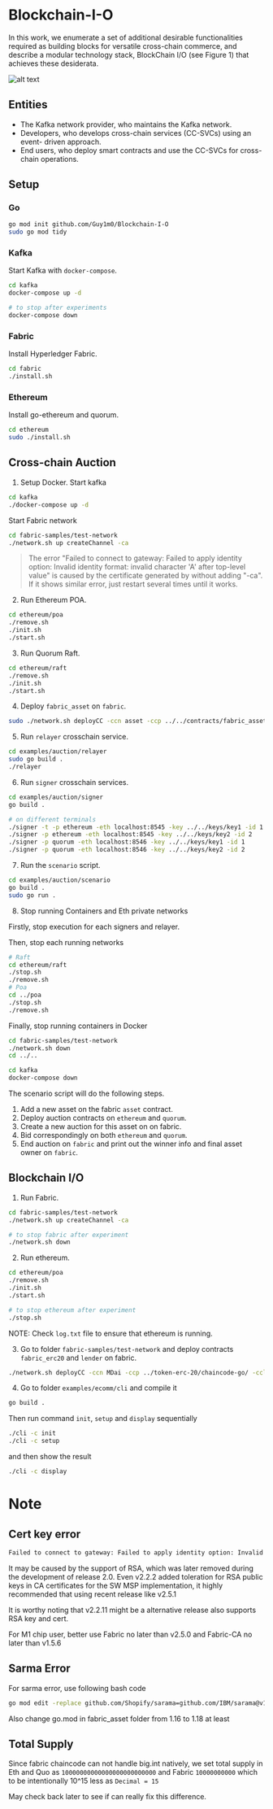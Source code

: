 # Blockchain-I-O
In this work, we enumerate a set of additional desirable functionalities required as building blocks for versatile cross-chain commerce, and describe a modular technology stack, BlockChain I/O (see Figure 1) that achieves these desiderata.

![alt text](blockarch.png)

## Entities
* The Kafka network provider, who maintains the Kafka network.
* Developers, who develops cross-chain services (CC-SVCs) using an event-
driven approach.
* End users, who deploy smart contracts and use the CC-SVCs for cross- chain operations.

## Setup

### Go
```bash
go mod init github.com/Guy1m0/Blockchain-I-O
sudo go mod tidy
```

### Kafka
Start Kafka with `docker-compose`.
```bash
cd kafka
docker-compose up -d

# to stop after experiments
docker-compose down
```

### Fabric
Install Hyperledger Fabric.
```bash
cd fabric
./install.sh
```

### Ethereum
Install go-ethereum and quorum.
```bash
cd ethereum
sudo ./install.sh
```

## Cross-chain Auction

1. Setup Docker.
Start kafka
```bash
cd kafka
./docker-compose up -d
```

Start Fabric network
```bash
cd fabric-samples/test-network
./network.sh up createChannel -ca
```

> The error "Failed to connect to gateway: Failed to apply identity option: Invalid identity format: invalid character 'A' after top-level value" is caused by the certificate generated by without adding "-ca". If it shows similar error, just restart several times until it works.

2. Run Ethereum POA.
```bash
cd ethereum/poa
./remove.sh
./init.sh
./start.sh
```

3. Run Quorum Raft.
```bash
cd ethereum/raft
./remove.sh
./init.sh
./start.sh
```

4. Deploy `fabric_asset` on `fabric`.
```bash
sudo ./network.sh deployCC -ccn asset -ccp ../../contracts/fabric_asset/chaincode -ccl go
```

5. Run `relayer` crosschain service.
```bash
cd examples/auction/relayer
sudo go build .
./relayer
```

6. Run `signer` crosschain services.

```bash
cd examples/auction/signer
go build .

# on different terminals
./signer -t -p ethereum -eth localhost:8545 -key ../../keys/key1 -id 1
./signer -p ethereum -eth localhost:8545 -key ../../keys/key2 -id 2
./signer -p quorum -eth localhost:8546 -key ../../keys/key1 -id 1
./signer -p quorum -eth localhost:8546 -key ../../keys/key2 -id 2
```

7. Run the `scenario` script.
```bash
cd examples/auction/scenario
go build .
sudo go run .
```

8. Stop running Containers and Eth private networks

Firstly, stop execution for each signers and relayer.

Then, stop each running networks
```bash
# Raft
cd ethereum/raft
./stop.sh
./remove.sh
# Poa
cd ../poa
./stop.sh
./remove.sh

```
Finally, stop running containers in Docker


```bash
cd fabric-samples/test-network
./network.sh down
cd ../..

cd kafka
docker-compose down
```


The scenario script will do the following steps.
1. Add a new asset on the fabric `asset` contract.
3. Deploy auction contracts on `ethereum` and `quorum`.
2. Create a new auction for this asset on on fabric.
3. Bid correspondingly on both `ethereum` and `quorum`.
4. End auction on `fabric` and print out the winner info and final asset owner on `fabric`.



## Blockchain I/O

1. Run Fabric.
```bash
cd fabric-samples/test-network
./network.sh up createChannel -ca

# to stop fabric after experiment
./network.sh down
```

2. Run ethereum.
```bash
cd ethereum/poa
./remove.sh
./init.sh
./start.sh

# to stop ethereum after experiment
./stop.sh
```
NOTE: Check `log.txt` file to ensure that ethereum is running.

3. Go to folder `fabric-samples/test-network` and deploy contracts `fabric_erc20` and `lender` on fabric.
```bash
./network.sh deployCC -ccn MDai -ccp ../token-erc-20/chaincode-go/ -ccl go
```

4. Go to folder `examples/ecomm/cli` and compile it
```bash
go build .
```
Then run command `init`, `setup` and `display` sequentially
```bash
./cli -c init
./cli -c setup
```

and then show the result
```bash
./cli -c display
```

# Note

## Cert key error 
```bash
Failed to connect to gateway: Failed to apply identity option: Invalid identity format: invalid character 'n' after top-level value
```

It may be caused by the support of RSA, which was later removed during the development of release 2.0. Even v2.2.2 added toleration for RSA public keys in CA certificates for the SW MSP implementation, it highly recommended that using recent release like v2.5.1

It is worthy noting that v2.2.11 might be a alternative release also supports RSA key and cert.

For M1 chip user, better use Fabric no later than v2.5.0 and Fabric-CA no later than v1.5.6

## Sarma Error

For sarma error, use following bash code
```bash
go mod edit -replace github.com/Shopify/sarama=github.com/IBM/sarama@v1.40.0
```

Also change go.mod in fabric_asset folder from 1.16 to 1.18 at least

## Total Supply
Since fabric chaincode can not handle big.int natively, we set total supply in Eth and Quo as `10000000000000000000000000` and Fabric `10000000000` which to be intentionally 10^15 less as `Decimal = 15`

May check back later to see if can really fix this difference.